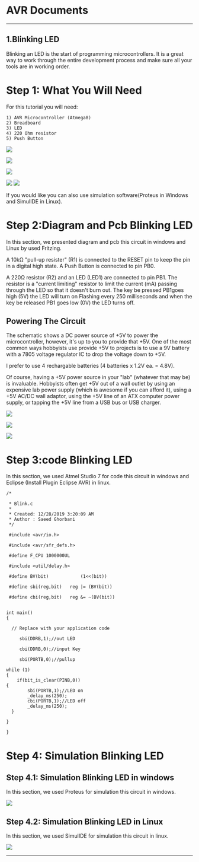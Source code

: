 # AVR Documents
*****
## 1.Blinking LED

Blinking an LED is the start of programming microcontrollers. It is a great way to work through the entire development process and make sure all your tools are in working order.
# Step 1: What You Will Need
For this tutorial you will need:

    1) AVR Microcontroller (Atmega8)
    2) Breadboard
    3) LED
    4) 220 Ohm resistor
    5) Push Button
![](Linux/BlinkLED/image/Atmega8.jpeg)

![](Linux/BlinkLED/image/BreadBoard.jpg)

![](Linux/BlinkLED/image/LED.webp)

![](Linux/BlinkLED/image/Resistor.jpeg)
![](Linux/BlinkLED/image/PushButton.jpeg)

If you would like you can also use simulation software(Proteus in Windows and SimulIDE in Linux).
# Step 2:Diagram and Pcb Blinking LED
In this section, we presented diagram and pcb this circuit in windows and Linux by used Fritzing.

A 10kΩ "pull-up resister" (R1) is connected to the RESET pin to keep the pin in a digital high state.
A Push Button is connected to pin PB0.

A 220Ω resistor (R2) and an LED (LED1) are connected to pin PB1. The resistor is a "current limiting" resistor to limit the current (mA) passing through the LED so that it doesn't burn out. The key be pressed PB1goes high (5V) the LED will turn on Flashing every 250 milliseconds and when the key be released PB1 goes low (0V) the LED turns off.

## Powering The Circuit

The schematic shows a DC power source of +5V to power the microcontroller, however, it's up to you to provide that +5V. One of the most common ways hobbyists use provide +5V to projects is to use a 9V battery with a 7805 voltage regulator IC to drop the voltage down to +5V.

I prefer to use 4 rechargable batteries (4 batteries x 1.2V ea. = 4.8V).

Of course, having a +5V power source in your "lab" (whatever that may be) is invaluable. Hobbyists often get +5V out of a wall outlet by using an expensive lab power supply (which is awesome if you can afford it), using a +5V AC/DC wall adaptor, using the +5V line of an ATX computer power supply, or tapping the +5V line from a USB bus or USB charger.


![](Linux/BlinkLED/image/Circuit.png)

![](Linux/BlinkLED/image/Diagram.png)

![](Linux/BlinkLED/image/Pcb.png)

# Step 3:code Blinking LED
In this section, we used Atmel Studio 7 for code this circuit in windows and Eclipse (Install Plugin Eclipse AVR) in linux.

    /*

     * Blink.c
     *
     * Created: 12/28/2019 3:20:09 AM
     * Author : Saeed Ghorbani
     */

     #include <avr/io.h>

     #include <avr/sfr_defs.h>

     #define F_CPU 1000000UL

     #include <util/delay.h>

     #define BV(bit)			(1<<(bit))

     #define sbi(reg,bit)	reg |= (BV(bit))

     #define cbi(reg,bit)	reg &= ~(BV(bit))


    int main()
    {

      // Replace with your application code

	     sbi(DDRB,1);//out LED

	     cbi(DDRB,0);//input Key

	     sbi(PORTB,0);//pullup

    while (1)
    {
		if(bit_is_clear(PINB,0))
    {
			sbi(PORTB,1);//LED on
			_delay_ms(250);
			cbi(PORTB,1);//LED off
			_delay_ms(250);
	  }

    }

    }

# Step 4: Simulation Blinking LED

## Step 4.1: Simulation Blinking LED in windows
In this section, we used Proteus for simulation this circuit in windows.

![](Linux/BlinkLED/Simulation_Proteus.gif)  
## Step 4.2: Simulation Blinking LED in Linux
In this section, we used SimulIDE for simulation this circuit in linux.  

![](Linux/BlinkLED/Simulation_Simulid.gif)

*****
